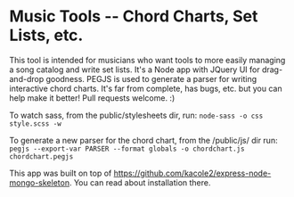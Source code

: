 # Music Tools -- Chord Charts, Set Lists, etc.

This tool is intended for musicians who want tools to more easily managing a song catalog and write set lists.  It's a Node app with JQuery UI for drag-and-drop goodness.  PEGJS is used to generate a parser for writing interactive chord charts.  It's far from complete, has bugs, etc. but you can help make it better!  Pull requests welcome. :)

To watch sass, from the public/stylesheets dir, run:
`node-sass -o css style.scss -w`

To generate a new parser for the chord chart, from the /public/js/ dir run: `pegjs --export-var PARSER --format globals -o chordchart.js chordchart.pegjs`

This app was built on top of https://github.com/kacole2/express-node-mongo-skeleton. You can read about installation there.
